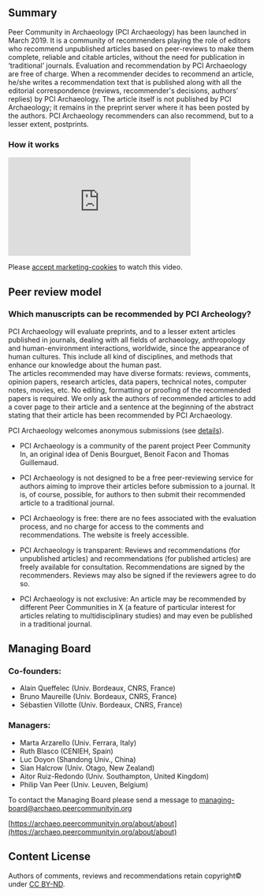 ## Summary

Peer Community in Archaeology (PCI Archaeology) has been launched in March 2019. It is a community of recommenders playing the role of editors who recommend unpublished articles based on peer-reviews to make them complete, reliable and citable articles, without the need for publication in ‘traditional’ journals. Evaluation and recommendation by PCI Archaeology are free of charge. When a recommender decides to recommend an article, he/she writes a recommendation text that is published along with all the editorial correspondence (reviews, recommender's decisions, authors’ replies) by PCI Archaeology. The article itself is not published by PCI Archaeology; it remains in the preprint server where it has been posted by the authors. PCI Archaeology recommenders can also recommend, but to a lesser extent, postprints.

### How it works
<iframe width="370" height="200" src="https://www.youtube.com/embed/4PZhpnc8wwo" frameborder="0" allowfullscreen=""></iframe>
<p class="cookieconsent-optout-marketing">Please <a href="javascript:Cookiebot.renew()">accept marketing-cookies</a> to watch this video.</p>

## Peer review model

### Which manuscripts can be recommended by PCI Archeology?

PCI Archaeology will evaluate preprints, and to a lesser extent articles published in journals, dealing with all fields of archaeology, anthropology and human-environment interactions, worldwide, since the appearance of human cultures. This include all kind of disciplines, and methods that enhance our knowledge about the human past.  
The articles recommended may have diverse formats: reviews, comments, opinion papers, research articles, data papers, technical notes, computer notes, movies, etc. No editing, formatting or proofing of the recommended papers is required. We only ask the authors of recommended articles to add a cover page to their article and a sentence at the beginning of the abstract stating that their article has been recommended by PCI Archaeology. 
 
PCI Archaeology welcomes anonymous submissions (see [details](https://archaeo.peercommunityin.org/about/help_generic/for%20authors)).

* PCI Archaeology is a community of the parent project Peer Community In, an original idea of Denis Bourguet, Benoit Facon and Thomas Guillemaud.

* PCI Archaeology is not designed to be a free peer-reviewing service for authors aiming to improve their articles before submission to a journal. It is, of course, possible, for authors to then submit their recommended article to a traditional journal.

* PCI Archaeology is free: there are no fees associated with the evaluation process, and no charge for access to the comments and recommendations. The website is freely accessible.

* PCI Archaeology is transparent: Reviews and recommendations (for unpublished articles) and recommendations (for published articles) are freely available for consultation. Recommendations are signed by the recommenders. Reviews may also be signed if the reviewers agree to do so.

* PCI Archaeology is not exclusive: An article may be recommended by different Peer Communities in X (a feature of particular interest for articles relating to multidisciplinary studies) and may even be published in a traditional journal.


## Managing Board

### Co-founders:

* Alain Queffelec (Univ. Bordeaux, CNRS, France)
* Bruno Maureille (Univ. Bordeaux, CNRS, France)
* Sébastien Villotte (Univ. Bordeaux, CNRS, France)

### Managers:

* Marta Arzarello (Univ. Ferrara, Italy)
* Ruth Blasco (CENIEH, Spain)
* Luc Doyon (Shandong Univ., China)
* Sian Halcrow (Univ. Otago, New Zealand)
* Aitor Ruiz-Redondo (Univ. Southampton, United Kingdom)
* Philip Van Peer (Univ. Leuven, Belgium)

To contact the Managing Board please send a message to [managing-board@archaeo.peercommunityin.org](mailto:managing-board@archaeo.peercommunityin.org)

[https://archaeo.peercommunityin.org/about/about](https://archaeo.peercommunityin.org/about/about)

## Content License

Authors of comments, reviews and recommendations retain copyright© under [CC BY-ND](https://creativecommons.org/licenses/by-nd/4.0/).
